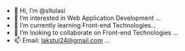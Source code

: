 - 👋 Hi, I’m @sltulasi
- 👀 I’m interested in Web Application Development ...
- 🌱 I’m currently learning Front-end Technologies...
- 💞️ I’m looking to collaborate on Front-end Technologies ...
- 📫 Email: lakstul24@gmail.com ...

